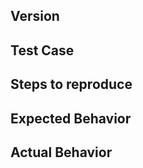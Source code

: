 <!--
This issue template is adopted from React Router.

Think you found a bug?
The best bug report is a failing test in the repository as a pull request. Otherwise, please use the "BUG REPORT" template below.

Have a feature request?
Remove the template from below and provide commentary *and code samples* on what this feature means for you. What will it allow you to do that you can't do today? How will it make current work-arounds straightforward? What potential bugs and edge cases does it help to avoid? etc.
-->

<!-- BUG TEMPLATE -->
## Version

## Test Case

## Steps to reproduce

## Expected Behavior

## Actual Behavior
